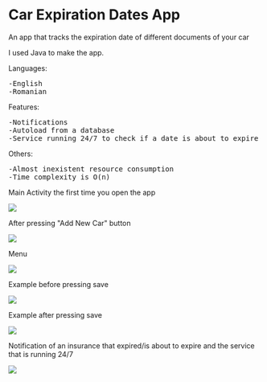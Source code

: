 # Car Expiration Dates App
 An app that tracks the expiration date of different documents of your car

I used Java to make the app.

Languages:
<pre>
-English
-Romanian
</pre>

Features:
<pre>
-Notifications
-Autoload from a database
-Service running 24/7 to check if a date is about to expire
</pre>

Others:
<pre>
-Almost inexistent resource consumption
-Time complexity is O(n)
</pre>

Main Activity the first time you open the app

![](Screenshots/FirstLaunch.png)

After pressing "Add New Car" button

![](Screenshots/AfterPressingButton.png)

Menu

![](Screenshots/Menu.png)

Example before pressing save

![](Screenshots/ExampleBeforeSave.png)

Example after pressing save

![](Screenshots/ExampleAfterSave.png)

Notification of an insurance that expired/is about to expire and the service that is running 24/7

![](Screenshots/NotificationAndService.png)

